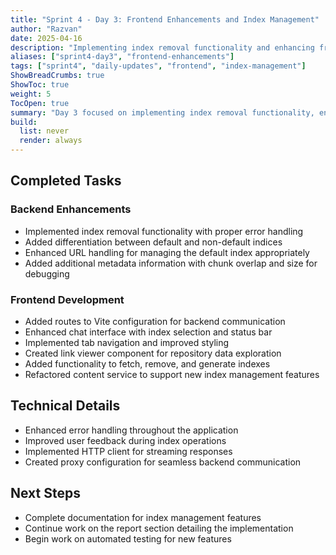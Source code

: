 ```yaml
---
title: "Sprint 4 - Day 3: Frontend Enhancements and Index Management"
author: "Razvan"
date: 2025-04-16
description: "Implementing index removal functionality and enhancing frontend components"
aliases: ["sprint4-day3", "frontend-enhancements"]
tags: ["sprint4", "daily-updates", "frontend", "index-management"]
ShowBreadCrumbs: true
ShowToc: true
weight: 5
TocOpen: true
summary: "Day 3 focused on implementing index removal functionality, enhancing the frontend interface, and improving error handling across the application."
build:
  list: never
  render: always
---
```


## Completed Tasks

### Backend Enhancements
- Implemented index removal functionality with proper error handling
- Added differentiation between default and non-default indices
- Enhanced URL handling for managing the default index appropriately
- Added additional metadata information with chunk overlap and size for debugging

### Frontend Development
- Added routes to Vite configuration for backend communication
- Enhanced chat interface with index selection and status bar
- Implemented tab navigation and improved styling
- Created link viewer component for repository data exploration
- Added functionality to fetch, remove, and generate indexes
- Refactored content service to support new index management features

## Technical Details
- Enhanced error handling throughout the application
- Improved user feedback during index operations
- Implemented HTTP client for streaming responses
- Created proxy configuration for seamless backend communication

## Next Steps
- Complete documentation for index management features
- Continue work on the report section detailing the implementation
- Begin work on automated testing for new features
